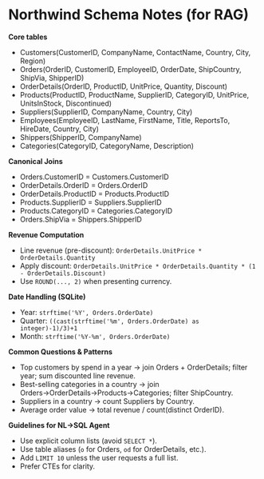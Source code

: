 # Northwind Schema Notes (for RAG)

**Core tables**
- Customers(CustomerID, CompanyName, ContactName, Country, City, Region)
- Orders(OrderID, CustomerID, EmployeeID, OrderDate, ShipCountry, ShipVia, ShipperID)
- OrderDetails(OrderID, ProductID, UnitPrice, Quantity, Discount)
- Products(ProductID, ProductName, SupplierID, CategoryID, UnitPrice, UnitsInStock, Discontinued)
- Suppliers(SupplierID, CompanyName, Country, City)
- Employees(EmployeeID, LastName, FirstName, Title, ReportsTo, HireDate, Country, City)
- Shippers(ShipperID, CompanyName)
- Categories(CategoryID, CategoryName, Description)

**Canonical Joins**
- Orders.CustomerID = Customers.CustomerID
- OrderDetails.OrderID = Orders.OrderID
- OrderDetails.ProductID = Products.ProductID
- Products.SupplierID = Suppliers.SupplierID
- Products.CategoryID = Categories.CategoryID
- Orders.ShipVia = Shippers.ShipperID

**Revenue Computation**
- Line revenue (pre-discount): `OrderDetails.UnitPrice * OrderDetails.Quantity`
- Apply discount: `OrderDetails.UnitPrice * OrderDetails.Quantity * (1 - OrderDetails.Discount)`
- Use `ROUND(..., 2)` when presenting currency.

**Date Handling (SQLite)**
- Year: `strftime('%Y', Orders.OrderDate)`
- Quarter: `((cast(strftime('%m', Orders.OrderDate) as integer)-1)/3)+1`
- Month: `strftime('%Y-%m', Orders.OrderDate)`

**Common Questions & Patterns**
- Top customers by spend in a year → join Orders + OrderDetails; filter year; sum discounted line revenue.
- Best-selling categories in a country → join Orders→OrderDetails→Products→Categories; filter ShipCountry.
- Suppliers in a country → count Suppliers by Country.
- Average order value → total revenue / count(distinct OrderID).

**Guidelines for NL→SQL Agent**
- Use explicit column lists (avoid `SELECT *`).
- Use table aliases (`o` for Orders, `od` for OrderDetails, etc.).
- Add `LIMIT 10` unless the user requests a full list.
- Prefer CTEs for clarity.
